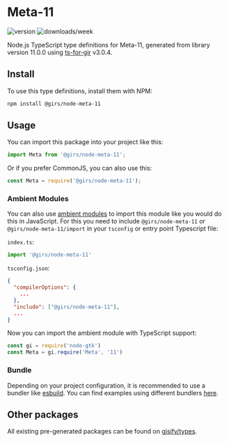 
# Meta-11

![version](https://img.shields.io/npm/v/@girs/node-meta-11)
![downloads/week](https://img.shields.io/npm/dw/@girs/node-meta-11)


Node.js TypeScript type definitions for Meta-11, generated from library version 11.0.0 using [ts-for-gir](https://github.com/gjsify/ts-for-gir) v3.0.4.


## Install

To use this type definitions, install them with NPM:
```bash
npm install @girs/node-meta-11
```

## Usage

You can import this package into your project like this:
```ts
import Meta from '@girs/node-meta-11';
```

Or if you prefer CommonJS, you can also use this:
```ts
const Meta = require('@girs/node-meta-11');
```

### Ambient Modules

You can also use [ambient modules](https://github.com/gjsify/ts-for-gir/tree/main/packages/cli#ambient-modules) to import this module like you would do this in JavaScript.
For this you need to include `@girs/node-meta-11` or `@girs/node-meta-11/import` in your `tsconfig` or entry point Typescript file:

`index.ts`:
```ts
import '@girs/node-meta-11'
```

`tsconfig.json`:
```json
{
  "compilerOptions": {
    ...
  },
  "include": ["@girs/node-meta-11"],
  ...
}
```

Now you can import the ambient module with TypeScript support: 

```ts
const gi = require('node-gtk')
const Meta = gi.require('Meta', '11')
```


### Bundle

Depending on your project configuration, it is recommended to use a bundler like [esbuild](https://esbuild.github.io/). You can find examples using different bundlers [here](https://github.com/gjsify/ts-for-gir/tree/main/examples).

## Other packages

All existing pre-generated packages can be found on [gjsify/types](https://github.com/gjsify/types).

